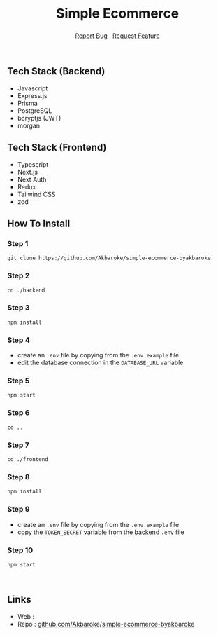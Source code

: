<div align="center">
  <h2 style="font-size:30px;" align="center"><strong>Simple Ecommerce</strong></h2>
  <p align="center">
    <a href="https://github.com/Akbaroke/studywithme/issues">Report Bug</a>
    ·
    <a href="https://github.com/Akbaroke/studywithme/issues">Request Feature</a>
  </p>

</div>

<br/>

## Tech Stack (Backend)

- Javascript
- Express.js
- Prisma
- PostgreSQL
- bcryptjs (JWT)
- morgan

## Tech Stack (Frontend)

- Typescript
- Next.js
- Next Auth
- Redux
- Tailwind CSS
- zod


## How To Install

### Step 1
```
git clone https://github.com/Akbaroke/simple-ecommerce-byakbaroke
```

### Step 2
```
cd ./backend
```

### Step 3
```
npm install
```

### Step 4
- create an `.env` file by copying from the `.env.example` file
- edit the database connection in the `DATABASE_URL` variable

### Step 5
```
npm start
```

### Step 6
```
cd ..
```

### Step 7
```
cd ./frontend
```

### Step 8
```
npm install
```

### Step 9
- create an `.env` file by copying from the `.env.example` file
- copy the `TOKEN_SECRET` variable from the backend `.env` file

### Step 10
```
npm start
```

<br/>


## Links

- Web : 
- Repo : [github.com/Akbaroke/simple-ecommerce-byakbaroke](https://github.com/Akbaroke/simple-ecommerce-byakbaroke)
